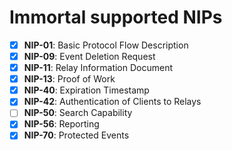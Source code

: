 # Immortal supported NIPs

- [X] **NIP-01**: Basic Protocol Flow Description
- [X] **NIP-09**: Event Deletion Request
- [X] **NIP-11**: Relay Information Document
- [X] **NIP-13**: Proof of Work
- [X] **NIP-40**: Expiration Timestamp
- [X] **NIP-42**: Authentication of Clients to Relays
- [ ] **NIP-50**: Search Capability
- [X] **NIP-56**: Reporting
- [X] **NIP-70**: Protected Events
